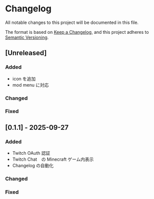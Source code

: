 # Changelog

All notable changes to this project will be documented in this file.

The format is based on [Keep a Changelog](https://keepachangelog.com/en/1.1.0/),
and this project adheres to [Semantic Versioning](https://semver.org/spec/v2.0.0.html).

## [Unreleased]

### Added
- icon を追加
- mod menu に対応

### Changed

### Fixed

## [0.1.1] - 2025-09-27

### Added
- Twitch OAuth 認証
- Twitch Chat　の Minecraft ゲーム内表示
- Changelog の自動化

### Changed

### Fixed
